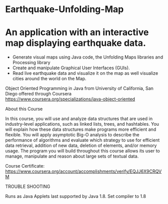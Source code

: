 # Earthquake-Unfolding-Map

An application with an interactive map displaying earthquake data.
==================================================================
  - Generate visual maps using Java code, the Unfolding Maps libraries and Processing library
  - Create and manipulate Graphical User Interfaces (GUIs).
  - Read live earthquake data and visualize it on the map as well visualize cities around the world on the Map.

Object Oriented Programming in Java from University of California, San Diego offered through Coursera https://www.coursera.org/specializations/java-object-oriented

About this Course

In this course, you will use and analyze data structures that are used in industry-level applications, such as linked lists, trees, and hashtables. You will explain how these data structures make programs more efficient and flexible. You will apply asymptotic Big-O analysis to describe the performance of algorithms and evaluate which strategy to use for efficient data retrieval, addition of new data, deletion of elements, and/or memory usage. The program you will build throughout this course allows its user to manage, manipulate and reason about large sets of textual data.

Course Certificate: https://www.coursera.org/account/accomplishments/verify/EQJJ6X9CRQVM

TROUBLE SHOOTING

Runs as Java Applets last supported by Java 1.8. Set compiler to 1.8
